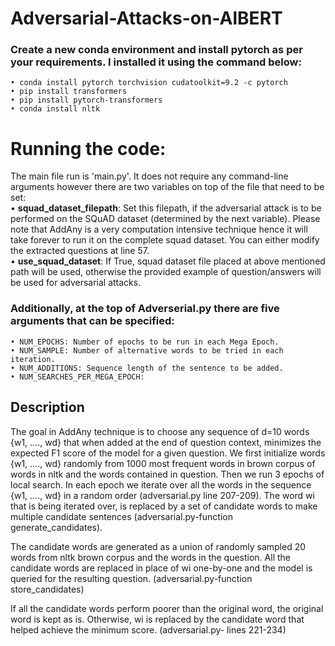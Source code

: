 # Adversarial-Attacks-on-AlBERT

### Create a new conda environment and install pytorch as per your requirements. I installed it using the command below:    
    • conda install pytorch torchvision cudatoolkit=9.2 -c pytorch  
    • pip install transformers  
    • pip install pytorch-transformers  
    • conda install nltk  
    
# Running the code:  
The main file run is 'main.py'. It does not require any command-line arguments however there are two variables on top of the file that need to be set:  
    • **squad_dataset_filepath**:	Set this filepath, if the adversarial attack is to be performed on the SQuAD dataset (determined by the next variable). Please note that AddAny is a very computation intensive technique hence it will take forever to run it on the complete squad dataset. You can either modify the extracted questions at line 57.  
    • **use_squad_dataset**: If True, squad dataset file placed at above mentioned path will be used, otherwise the provided example of question/answers will be used for adversarial attacks.
    
### Additionally, at the top of Adverserial.py there are five arguments that can be specified:  
    • NUM_EPOCHS: Number of epochs to be run in each Mega Epoch.  
    • NUM_SAMPLE: Number of alternative words to be tried in each iteration.  
    • NUM_ADDITIONS: Sequence length of the sentence to be added.  
    • NUM_SEARCHES_PER_MEGA_EPOCH:   

## Description  
The goal in AddAny technique is to choose any sequence of d=10 words {w1, …., wd} that when added at the end of question context, minimizes the expected F1 score of the model for a given question. We first initialize words {w1, …., wd} randomly from 1000 most frequent words in brown corpus of words in nltk and the words contained in question.
Then we run 3 epochs of local search. In each epoch we iterate over all the words in the sequence {w1, …., wd} in a random order (adversarial.py line 207-209). 
The word wi that is being iterated over, is replaced by a set of candidate words to make multiple candidate sentences (adversarial.py-function generate_candidates). 

The candidate words are generated as a union of randomly sampled 20 words from nltk brown corpus and the words in the question. 
All the candidate words are replaced in place of wi one-by-one and the model is queried for the resulting question. (adversarial.py-function store_candidates) 

If all the candidate words perform poorer than the original word, the original word is kept as is. Otherwise, wi is replaced by the candidate word that helped achieve the minimum score. (adversarial.py- lines 221-234) 
